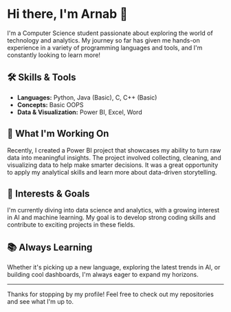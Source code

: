 # Hi there, I'm Arnab 👋

I'm a Computer Science student passionate about exploring the world of technology and analytics. My journey so far has given me hands-on experience in a variety of programming languages and tools, and I'm constantly looking to learn more!

## 🛠️ Skills & Tools
- **Languages:** Python, Java (Basic), C, C++ (Basic)
- **Concepts:** Basic OOPS
- **Data & Visualization:** Power BI, Excel, Word

## 🚀 What I'm Working On
Recently, I created a Power BI project that showcases my ability to turn raw data into meaningful insights. The project involved collecting, cleaning, and visualizing data to help make smarter decisions. It was a great opportunity to apply my analytical skills and learn more about data-driven storytelling.

## 🎯 Interests & Goals
I'm currently diving into data science and analytics, with a growing interest in AI and machine learning. My goal is to develop strong coding skills and contribute to exciting projects in these fields.

## 📚 Always Learning
Whether it's picking up a new language, exploring the latest trends in AI, or building cool dashboards, I'm always eager to expand my horizons.

---

Thanks for stopping by my profile! Feel free to check out my repositories and see what I'm up to.
